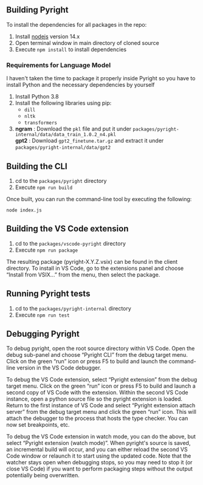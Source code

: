 ## Building Pyright

To install the dependencies for all packages in the repo:
1. Install [nodejs](https://nodejs.org/en/) version 14.x
2. Open terminal window in main directory of cloned source
3. Execute `npm install` to install dependencies

### Requirements for Language Model

I haven't taken the time to package it properly inside Pyright so you have to install Python and the necessary dependencies by yourself
1. Install Python 3.8
2. Install the following libraries using pip:
    - `dill`
    - `nltk`
    - `transformers`
3. **ngram** : Download the `pkl` file and put it under `packages/pyright-internal/data/data_train_1.0.2_n4.pkl` <br>
   **gpt2** : Download `gpt2_finetune.tar.gz` and extract it under `packages/pyright-internal/data/gpt2`


## Building the CLI

1. cd to the `packages/pyright` directory
2. Execute `npm run build`

Once built, you can run the command-line tool by executing the following:

`node index.js`

## Building the VS Code extension

1. cd to the `packages/vscode-pyright` directory
2. Execute `npm run package`

The resulting package (pyright-X.Y.Z.vsix) can be found in the client directory.
To install in VS Code, go to the extensions panel and choose “Install from VSIX...” from the menu, then select the package.


## Running Pyright tests

1. cd to the `packages/pyright-internal` directory
2. Execute `npm run test`


## Debugging Pyright

To debug pyright, open the root source directory within VS Code. Open the debug sub-panel and choose “Pyright CLI” from the debug target menu. Click on the green “run” icon or press F5 to build and launch the command-line version in the VS Code debugger.

To debug the VS Code extension, select “Pyright extension” from the debug target menu. Click on the green “run” icon or press F5 to build and launch a second copy of VS Code with the extension. Within the second VS Code instance, open a python source file so the pyright extension is loaded. Return to the first instance of VS Code and select “Pyright extension attach server” from the debug target menu and click the green “run” icon. This will attach the debugger to the process that hosts the type checker. You can now set breakpoints, etc.

To debug the VS Code extension in watch mode, you can do the above, but select “Pyright extension (watch mode)”. When pyright's source is saved, an incremental build will occur, and you can either reload the second VS Code window or relaunch it to start using the updated code. Note that the watcher stays open when debugging stops, so you may need to stop it (or close VS Code) if you want to perform packaging steps without the output potentially being overwritten.
